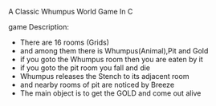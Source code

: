 A Classic Whumpus World Game In  C

game Description:
* There are 16 rooms (Grids)
* and among them there is Whumpus(Animal),Pit and Gold
* if you goto the Whumpus room then you are eaten by it
* if you goto the pit room you fall and die
* Whumpus releases the Stench to its adjacent room
* and nearby rooms of pit are noticed by Breeze
* The main object is to get the GOLD and come out alive

